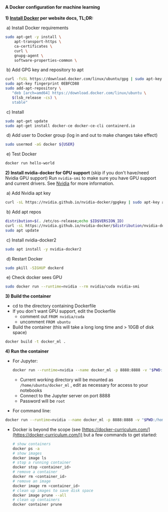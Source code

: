 #### A Docker configuration for machine learning

**1) [Install Docker](https://docs.docker.com/install/linux/docker-ce/ubuntu/) per website docs, TL;DR:** 

​	a) Install Docker requirements

```bash
sudo apt-get -y install \
    apt-transport-https \
    ca-certificates \
    curl \
    gnupg-agent \
    software-properties-common \

```

​	b) Add GPG key and repository to apt

```bash
curl -fsSL https://download.docker.com/linux/ubuntu/gpg | sudo apt-key add -
sudo apt-key fingerprint 0EBFCD88
sudo add-apt-repository \
   "deb [arch=amd64] https://download.docker.com/linux/ubuntu \
   $(lsb_release -cs) \
   stable"
```

​	c) Install

```bash
sudo apt-get update
sudo apt-get install docker-ce docker-ce-cli containerd.io
```

​	d) Add user to Docker group (log in and out to make changes take effect)

```bash
sudo usermod -aG docker ${USER}
```

​	e) Test Docker

```bash
docker run hello-world
```

**2) Install  nvidia-docker for GPU support** (skip if you don't have/need Nvidia GPU support) 
Run `nvidia-smi` to make sure you have GPU support and current drivers. See [Nvidia](https://devblogs.nvidia.com/gpu-containers-runtime/) for more information.

​	a) Add Nvidia apt key

```bash
curl -sL https://nvidia.github.io/nvidia-docker/gpgkey | sudo apt-key add -n
```

​	b) Add apt repos

```bash
distribution=$(. /etc/os-release;echo $ID$VERSION_ID)
curl -sL https://nvidia.github.io/nvidia-docker/$distribution/nvidia-docker.list | sudo tee /etc/apt/sources.list.d/nvidia-docker.list
sudo apt update

```

​	c) Install nvidia-docker2

```bash
sudo apt install -y nvidia-docker2
```

​	d) Restart Docker

```bash
sudo pkill -SIGHUP dockerd
```

​	e) Check docker sees GPU

```bash
sudo docker run --runtime=nvidia --rm nvidia/cuda nvidia-smi
```

**3) Build the container** 

- cd to the directory containing Dockerfile
- If you don't want GPU support, edit the Dockerfile
  - comment out ```FROM nvidia/cuda```
  - uncomment ```FROM ubuntu```
- Build the container (this will take a long long time and > 10GB of disk space)

```bash
docker build -t docker_ml .
```

**4) Run the container**

- For Jupyter:

  ```bash
  docker run --runtime=nvidia --name docker_ml -p 8888:8888 -v "$PWD:/home/ubuntu/docker_ml" --rm docker_ml
  ```

  - Current working directory will be mounted as `/home/ubuntu/docker_ml` , edit as necessary for access to your notebooks
  - Connect to the Jupyter server on port 8888
  - Password will be `root`

- For command line:

```bash
docker run --runtime=nvidia --name docker_ml -p 8888:8888 -v "$PWD:/home/ubuntu/docker_ml" -it --rm docker_ml bash
```

- Docker is beyond the scope (see [https://docker-curriculum.com/](https://docker-curriculum.com/)) but a few commands to get started:

  ```bash
  # show containers
  docker ps -a
  # show images
  docker image ls
  # stop a running container
  docker stop <container_id>
  # remove a container
  docker rm <container_id>
  # remove an image
  docker image rm <container_id>
  # clean up images to save disk space
  docker image prune --all
  # clean up containers
  docker container prune
  ```

  
